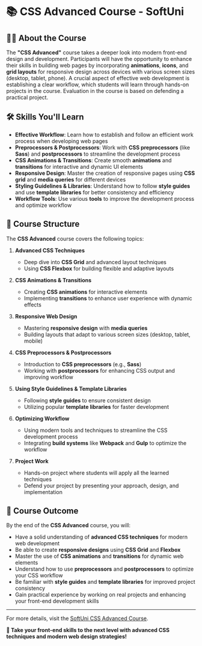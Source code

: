 # 📚 CSS Advanced Course - SoftUni

## 🧑‍🏫 About the Course  

The **"CSS Advanced"** course takes a deeper look into modern front-end design and development. Participants will have the opportunity to enhance their skills in building web pages by incorporating **animations**, **icons**, and **grid layouts** for responsive design across devices with various screen sizes (desktop, tablet, phone). A crucial aspect of effective web development is establishing a clear workflow, which students will learn through hands-on projects in the course. Evaluation in the course is based on defending a practical project.

## 🛠️ Skills You'll Learn  

- **Effective Workflow**: Learn how to establish and follow an efficient work process when developing web pages  
- **Preprocessors & Postprocessors**: Work with **CSS preprocessors** (like **Sass**) and **postprocessors** to streamline the development process  
- **CSS Animations & Transitions**: Create smooth **animations** and **transitions** for interactive and dynamic UI elements  
- **Responsive Design**: Master the creation of responsive pages using **CSS grid** and **media queries** for different devices  
- **Styling Guidelines & Libraries**: Understand how to follow **style guides** and use **template libraries** for better consistency and efficiency  
- **Workflow Tools**: Use various **tools** to improve the development process and optimize workflow

## 📅 Course Structure  

The **CSS Advanced** course covers the following topics:

1. **Advanced CSS Techniques**  
   - Deep dive into **CSS Grid** and advanced layout techniques  
   - Using **CSS Flexbox** for building flexible and adaptive layouts  

2. **CSS Animations & Transitions**  
   - Creating **CSS animations** for interactive elements  
   - Implementing **transitions** to enhance user experience with dynamic effects  

3. **Responsive Web Design**  
   - Mastering **responsive design** with **media queries**  
   - Building layouts that adapt to various screen sizes (desktop, tablet, mobile)  

4. **CSS Preprocessors & Postprocessors**  
   - Introduction to **CSS preprocessors** (e.g., **Sass**)  
   - Working with **postprocessors** for enhancing CSS output and improving workflow  

5. **Using Style Guidelines & Template Libraries**  
   - Following **style guides** to ensure consistent design  
   - Utilizing popular **template libraries** for faster development  

6. **Optimizing Workflow**  
   - Using modern tools and techniques to streamline the CSS development process  
   - Integrating **build systems** like **Webpack** and **Gulp** to optimize the workflow  

7. **Project Work**  
   - Hands-on project where students will apply all the learned techniques  
   - Defend your project by presenting your approach, design, and implementation  

## 🚀 Course Outcome  

By the end of the **CSS Advanced** course, you will:

- Have a solid understanding of **advanced CSS techniques** for modern web development  
- Be able to create **responsive designs** using **CSS Grid** and **Flexbox**  
- Master the use of **CSS animations** and **transitions** for dynamic web elements  
- Understand how to use **preprocessors** and **postprocessors** to optimize your CSS workflow  
- Be familiar with **style guides** and **template libraries** for improved project consistency  
- Gain practical experience by working on real projects and enhancing your front-end development skills  

---

For more details, visit the [SoftUni CSS Advanced Course](https://softuni.bg/trainings/2427/css-advanced-july-2019).

**🚀 Take your front-end skills to the next level with advanced CSS techniques and modern web design strategies!**
